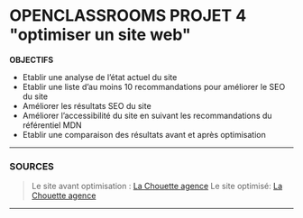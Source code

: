 # OPENCLASSROOMS PROJET 4 "optimiser un site web"

__OBJECTIFS__
* Etablir une analyse de l’état actuel du site
* Etablir une liste d’au moins 10 recommandations pour améliorer le SEO du site
* Améliorer les résultats SEO du site
* Améliorer l’accessibilité du site en suivant les recommandations du référentiel MDN
* Etablir une comparaison des résultats avant et après optimisation

---

### SOURCES

> Le site avant optimisation : [La Chouette agence](https://flo654.github.io/DWJP4-optimise/index.html) 
> Le site optimisé: [La Chouette agence](https://flo654.github.io/DWJP4-original/index.html)
---
